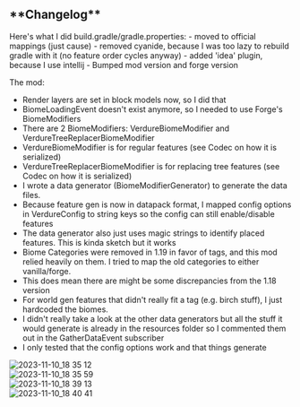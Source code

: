 <h2>**Changelog**</h2>  
Here's what I did  
build.gradle/gradle.properties:
- moved to official mappings (just cause)
- removed cyanide, because I was too lazy to rebuild gradle with it (no feature order cycles anyway)
- added 'idea' plugin, because I use intellij
- Bumped mod version and forge version  

The mod:
- Render layers are set in block models now, so I did that
- BiomeLoadingEvent doesn't exist anymore, so I needed to use Forge's BiomeModifiers
- There are 2 BiomeModifiers: VerdureBiomeModifier and VerdureTreeReplacerBiomeModifier
- VerdureBiomeModifier is for regular features (see Codec on how it is serialized)
- VerdureTreeReplacerBiomeModifier is for replacing tree features (see Codec on how it is serialized)
- I wrote a data generator (BiomeModifierGenerator) to generate the data files.
- Because feature gen is now in datapack format, I mapped config options in VerdureConfig to string keys so the config can still enable/disable features
- The data generator also just uses magic strings to identify placed features. This is kinda sketch but it works
- Biome Categories were removed in 1.19 in favor of tags, and this mod relied heavily on them. I tried to map the old categories to either vanilla/forge.
- This does mean there are might be some discrepancies from the 1.18 version
- For world gen features that didn't really fit a tag (e.g. birch stuff), I just hardcoded the biomes.
- I didn't really take a look at the other data generators but all the stuff it would generate is already in the resources folder so I commented them out in the GatherDataEvent subscriber
- I only tested that the config options work and that things generate

![2023-11-10_18 35 12](https://github.com/OrderedChaos-Dev/Verdure/assets/41054981/690d4e26-7cb0-44db-8da0-4d8e28d68067)  
![2023-11-10_18 35 59](https://github.com/OrderedChaos-Dev/Verdure/assets/41054981/f715c0cd-c2f3-438b-a554-dcf91c476f44)  
![2023-11-10_18 39 13](https://github.com/OrderedChaos-Dev/Verdure/assets/41054981/0427cafc-79f5-4d64-aa47-fb08017305f6)  
![2023-11-10_18 40 41](https://github.com/OrderedChaos-Dev/Verdure/assets/41054981/9d6a9702-51ca-4ef5-a628-42965fd710c3)  
